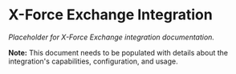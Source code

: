 # X-Force Exchange Integration

*Placeholder for X-Force Exchange integration documentation.*

**Note:** This document needs to be populated with details about the integration's capabilities, configuration, and usage.
